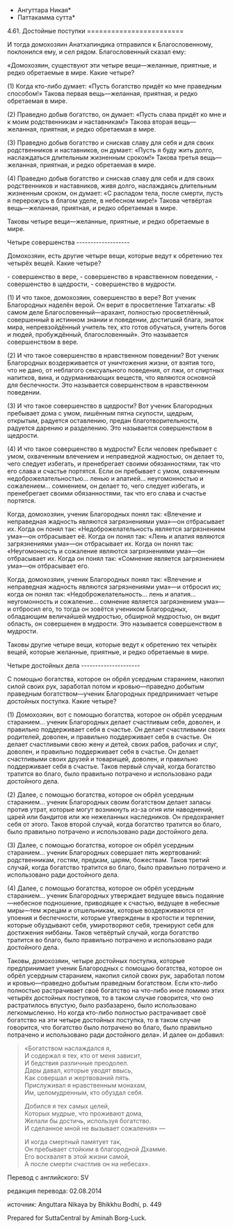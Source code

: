 * Ангуттара Никая*
* Паттакамма сутта*

4\.61\. Достойные поступки
\=\=\=\=\=\=\=\=\=\=\=\=\=\=\=\=\=\=\=\=\=\=\=\=

И тогда домохозяин Анатхапиндика отправился к Благословенному, поклонился ему, и сел рядом\. Благословенный сказал ему:

«Домохозяин, существуют эти четыре вещи—желанные, приятные, и редко обретаемые в мире\. Какие четыре?

\(1\) Когда кто\-либо думает: «Пусть богатство придёт ко мне праведным способом\!» Такова первая вещь—желанная, приятная, и редко обретаемая в мире\.

\(2\) Праведно добыв богатство, он думает: «Пусть слава придёт ко мне и к моим родственникам и наставникам\!» Такова вторая вещь—желанная, приятная, и редко обретаемая в мире\.

\(3\) Праведно добыв богатство и снискав славу для себя и для своих родственников и наставников, он думает: «Пусть я буду жить долго, наслаждаться длительным жизненным сроком\!» Такова третья вещь—желанная, приятная, и редко обретаемая в мире\.

\(4\) Праведно добыв богатство и снискав славу для себя и для своих родственников и наставников, живя долго, наслаждаясь длительным жизненным сроком, он думает: «С распадом тела, после смерти, пусть я перерожусь в благом уделе, в небесном мире\!» Такова четвёртая вещь—желанная, приятная, и редко обретаемая в мире\.

Таковы четыре вещи—желанные, приятные, и редко обретаемые в мире\.

Четыре совершенства
\-\-\-\-\-\-\-\-\-\-\-\-\-\-\-\-\-\-\-

Домохозяин, есть другие четыре вещи, которые ведут к обретению тех четырёх вещей\. Какие четыре?

\- совершенство в вере,
\- совершенство в нравственном поведении,
\- совершенство в щедрости,
\- совершенство в мудрости\.

\(1\) И что такое, домохозяин, совершенство в вере? Вот ученик Благородных наделён верой\. Он верит в просветление Татхагаты: «В самом деле Благословенный—арахант, полностью просветлённый, совершенный в истинном знании и поведении, достигший блага, знаток мира, непревзойдённый учитель тех, кто готов обучаться, учитель богов и людей, пробуждённый, благословенный»\. Это называется совершенством в вере\.

\(2\) И что такое совершенство в нравственном поведении? Вот ученик Благородных воздерживается от уничтожения жизни, от взятия того, что не дано, от неблагого сексуального поведения, от лжи, от спиртных напитков, вина, и одурманивающих веществ, что являются основной для беспечности\. Это называется совершенством в нравственном поведении\.

\(3\) И что такое совершенство в щедрости? Вот ученик Благородных пребывает дома с умом, лишённым пятна скупости, щедрым, открытым, радуется оставлению, предан благотворительности, радуется дарению и разделению\. Это называется совершенством в щедрости\.

\(4\) И что такое совершенство в мудрости? Если человек пребывает с умом, охваченным влечением и неправедной жадностью, он делает то, чего следует избегать, и пренебрегает своими обязанностями, так что его слава и счастье портятся\. Если он пребывает с умом, охваченным недоброжелательностью… ленью и апатией… неугомонностью и сожалением… сомнением, он делает то, чего следует избегать, и пренебрегает своими обязанностями, так что его слава и счастье портятся\.

Когда, домохозяин, ученик Благородных понял так: «Влечение и неправедная жадность являются загрязнениями ума»—он отбрасывает их\. Когда он понял так: «Недоброжелательность является загрязнением ума»—он отбрасывает её\. Когда он понял так: «Лень и апатия являются загрязнениями ума»—он отбрасывает их\. Когда он понял так: «Неугомонность и сожаление являются загрязнениями ума»—он отбрасывает их\. Когда он понял так: «Сомнение является загрязнением ума»—он отбрасывает его\.

Когда, домохозяин, ученик Благородных понял так: «Влечение и неправедная жадность являются загрязнениями ума»—и отбросил их; когда он понял так: «Недоброжелательность… лень и апатия… неугомонность и сожаление… сомнение является загрязнением ума»—и отбросил его, то тогда он зовётся учеником Благородных, обладающим величайшей мудростью, обширной мудростью, он видит область, он совершенен в мудрости\. Это называется совершенством в мудрости\.

Таковы другие четыре вещи, которые ведут к обретению тех четырёх вещей, которые желанные, приятные, и редко обретаемые в мире\.

Четыре достойных дела
\-\-\-\-\-\-\-\-\-\-\-\-\-\-\-\-\-\-\-\-\-

С помощью богатства, которое он обрёл усердным старанием, накопил силой своих рук, заработал потом и кровью—праведно добытым праведным богатством—ученик Благородных предпринимает четыре достойных поступка\. Какие четыре?

\(1\) Домохозяин, вот с помощью богатства, которое он обрёл усердным старанием… ученик Благородных делает счастливым себя, доволен, и правильно поддерживает себя в счастье\. Он делает счастливыми своих родителей, доволен, и правильно поддерживает себя в счастье\. Он делает счастливыми свою жену и детей, своих рабов, рабочих и слуг, доволен, и правильно поддерживает себя в счастье\. Он делает счастливыми своих друзей и товарищей, доволен, и правильно поддерживает себя в счастье\. Таков первый случай, когда богатство тратится во благо, было правильно потрачено и использовано ради достойного дела\.

\(2\) Далее, с помощью богатства, которое он обрёл усердным старанием… ученик Благородных своим богатством делает запасы против утрат, которые могут возникнуть из\-за огня или наводнений, царей или бандитов или же нежеланных наследников\. Он предохраняет себя от этого\. Таков второй случай, когда богатство тратится во благо, было правильно потрачено и использовано ради достойного дела\.

\(3\) Далее, с помощью богатства, которое он обрёл усердным старанием… ученик Благородных совершает пять жертвований: родственникам, гостям, предкам, царям, божествам\. Таков третий случай, когда богатство тратится во благо, было правильно потрачено и использовано ради достойного дела\.

\(4\) Далее, с помощью богатства, которое он обрёл усердным старанием… ученик Благородных утверждает ведущее ввысь подаяние—небесное подношение, приводящее к счастью, ведущее в небесные миры—тем жрецам и отшельникам, которые воздерживаются от упоения и беспечности, которые утверждены в кротости и терпении, которые обуздывают себя, умиротворяют себя, тренируют себя для достижения ниббаны\. Таков четвёртый случай, когда богатство тратится во благо, было правильно потрачено и использовано ради достойного дела\.

Таковы, домохозяин, четыре достойных поступка, которые предпринимает ученик Благородных с помощью богатства, которое он обрёл усердным старанием, накопил силой своих рук, заработал потом и кровью—праведно добытым праведным богатством\. Если кто\-либо полностью растрачивает своё богатство на что\-либо иное помимо этих четырёх достойных поступков, то в таком случае говорится, что оно растратилось впустую, было разбазарено, было использовано легкомысленно\. Но когда кто\-либо полностью растрачивает своё богатство на эти четыре достойных поступка, то в таком случае говорится, что богатство было потрачено во благо, было правильно потрачено и использовано ради достойного дела»\. И далее он добавил:

> «Богатством наслаждался я,  
> И содержал я тех, кто от меня зависит,  
> И бедствия различные преодолел\.  
> Дары давал, которые уводят ввысь,  
> Как совершал и жертвований пять\.  
> Прислуживал я нравственным монахам,  
> Им, целомудренным, кто обуздал себя\.  
>   
> Добился я тех самых целей,  
> Которых мудрые, что проживают дома,  
> Желали бы достичь, используя богатство\.  
> И сделанное мной не вызывает сожаления» —  
>   
> И когда смертный памятует так,  
> Он пребывает стойким в благородной Дхамме\.  
> Его восхвалят в этой жизни самой,  
> А после смерти счастлив он на небесах»\.

Перевод с английского: SV

редакция перевода: 02\.08\.2014

источник: Anguttara Nikaya by Bhikkhu Bodhi, p\. 449

Prepared for SuttaCentral by Aminah Borg\-Luck\.